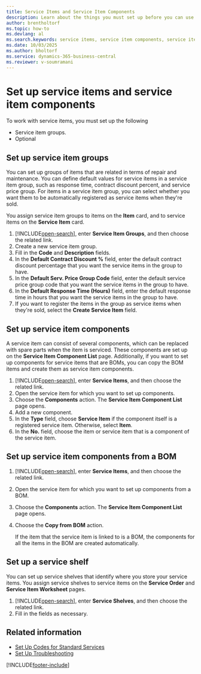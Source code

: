```yaml
---
title: Service Items and Service Item Components
description: Learn about the things you must set up before you can use service items, including default values such as response time and service price group.
author: brentholtorf
ms.topic: how-to
ms.devlang: al
ms.search.keywords: service items, service item components, service item groups, service shelves
ms.date: 10/03/2025
ms.author: bholtorf
ms.service: dynamics-365-business-central
ms.reviewer: v-soumramani
---
```


# Set up service items and service item components
To work with service items, you must set up the following

* Service item groups.
* Optional

## Set up service item groups

You can set up groups of items that are related in terms of repair and maintenance. You can define default values for service items in a service item group, such as response time, contract discount percent, and service price group. For items in a service item group, you can select whether you want them to be automatically registered as service items when they're sold.  

You assign service item groups to items on the **Item** card, and to service items on the **Service Item** card.  

1. [!INCLUDE[open-search](includes/open-search.md)], enter **Service Item Groups**, and then choose the related link.  
2. Create a new service item group.  
3. Fill in the **Code** and **Description** fields.  
4. In the **Default Contract Discount %** field, enter the default contract discount percentage that you want the service items in the group to have.  
5. In the **Default Serv. Price Group Code** field, enter the default service price group code that you want the service items in the group to have.  
6. In the **Default Response Time (Hours)** field, enter the default response time in hours that you want the service items in the group to have.  
7. If you want to register the items in the group as service items when they're sold, select the **Create Service Item** field.  

## Set up service item components

A service item can consist of several components, which can be replaced with spare parts when the item is serviced. These components are set up on the **Service Item Component List** page. Additionally, if you want to set up components for service items that are BOMs, you can copy the BOM items and create them as service item components.

1. [!INCLUDE[open-search](includes/open-search.md)], enter **Service Items**, and then choose the related link.
2. Open the service item for which you want to set up components.  
3. Choose the **Components** action. The **Service Item Component List** page opens.  
4. Add a new component.  
5. In the **Type** field, choose **Service Item** if the component itself is a registered service item. Otherwise, select **Item**.  
6. In the **No.** field, choose the item or service item that is a component of the service item.  

## Set up service item components from a BOM

1. [!INCLUDE[open-search](includes/open-search.md)], enter **Service Items**, and then choose the related link.  
2. Open the service item for which you want to set up components from a BOM.  
3. Choose the **Components** action. The **Service Item Component List** page opens.  
4. Choose the **Copy from BOM** action.  

    If the item that the service item is linked to is a BOM, the components for all the items in the BOM are created automatically.  

## Set up a service shelf

You can set up service shelves that identify where you store your service items. You assign service shelves to service items on the **Service Order** and **Service Item Worksheet** pages.  

1. [!INCLUDE[open-search](includes/open-search.md)], enter **Service Shelves**, and then choose the related link.
2. Fill in the fields as necessary.

## Related information

- [Set Up Codes for Standard Services](service-how-setup-service-coding.md)
- [Set Up Troubleshooting](service-how-setup-troubleshooting.md)

[!INCLUDE[footer-include](includes/footer-banner.md)]
